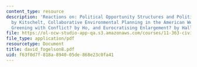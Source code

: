 ```yaml
---
content_type: resource
description: 'Reactions on: Political Opportunity Structures and Political Protest
  by Kitschelt, Collaborative Environmental Planning in the American West by  Singleton,
  Greening with Conflict? by Ho, and Eurocratising Enlargement? by Hallstrom.'
file: https://ol-ocw-studio-app-qa.s3.amazonaws.com/courses/11-363-civil-society-and-the-environment-spring-2005/f63f0d7f818a894005de868e23c0fa41_david_fogelson8.pdf
file_type: application/pdf
resourcetype: Document
title: david_fogelson8.pdf
uid: f63f0d7f-818a-8940-05de-868e23c0fa41
---
```

